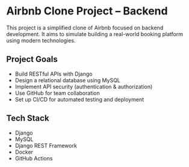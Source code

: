 # Airbnb Clone Project – Backend

This project is a simplified clone of Airbnb focused on backend development. It aims to simulate building a real-world booking platform using modern technologies.

## Project Goals

- Build RESTful APIs with Django
- Design a relational database using MySQL
- Implement API security (authentication & authorization)
- Use GitHub for team collaboration
- Set up CI/CD for automated testing and deployment

## Tech Stack

- Django
- MySQL
- Django REST Framework
- Docker
- GitHub Actions